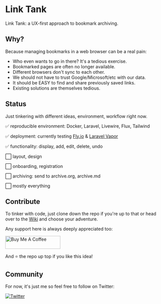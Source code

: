 # Link Tank

Link Tank: a UX-first approach to bookmark archiving.

## Why?

Because managing bookmarks in a web browser can be a real pain:

- Who even wants to go in there? It's a tedious exercise.
- Bookmarked pages are often no longer available.
- Different browsers don't sync to each other.
- We should not have to trust Google/Microsoft/etc with our data.
- It should be EASY to find and share previously saved links.
- Existing solutions are themselves tedious.

## Status

Just tinkering with different ideas, environment, workflow right now.

:white_check_mark: reproducible environment: Docker, Laravel, Livewire, Flux, Tailwind

:white_check_mark: deployment: currently testing [Fly.io](https://fly.io) & [Laravel Vapor](https://vapor.laravel.com/)

:white_check_mark: functionality: display, add, edit, delete, undo

:white_large_square: layout, design

:white_large_square: onboarding, registration

:white_large_square: archiving: send to archive.org, archive.md

:white_large_square: mostly everything

## Contribute

To tinker with code, just clone down the repo if you're up to that or head over to the [Wiki](https://github.com/gomarcd/linktank/wiki) and choose your adventure.

Any support here is always deeply appreciated too:

<a href="https://www.buymeacoffee.com/gomarcd" target="_blank"><img src="https://cdn.buymeacoffee.com/buttons/default-yellow.png" alt="Buy Me A Coffee" height="41" width="174"></a>

And :star: the repo up top if you like this idea!

## Community

For now, it's just me so feel free to follow on Twitter:

[![Twitter](https://img.shields.io/twitter/url/https/twitter.com/gomarcd.svg?style=social&label=Follow%20%40gomarcd)](https://twitter.com/gomarcd)
